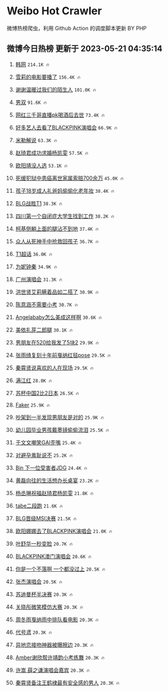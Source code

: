 # Weibo Hot Crawler 



微博热榜爬虫，利用 Github Action 的调度脚本更新 BY PHP 


## 微博今日热榜 更新于 2023-05-21 04:35:14 
1. [韩网](https://s.weibo.com/weibo?q=%E9%9F%A9%E7%BD%91&t=31&band_rank=1&Refer=top) `214.1K 🔥` 

1. [雪莉的电影要播了](https://s.weibo.com/weibo?q=%23%E9%9B%AA%E8%8E%89%E7%9A%84%E7%94%B5%E5%BD%B1%E8%A6%81%E6%92%AD%E4%BA%86%23&t=31&band_rank=2&Refer=top) `156.4K 🔥` 

1. [谢谢温暖过我们的陌生人](https://s.weibo.com/weibo?q=%23%E8%B0%A2%E8%B0%A2%E6%B8%A9%E6%9A%96%E8%BF%87%E6%88%91%E4%BB%AC%E7%9A%84%E9%99%8C%E7%94%9F%E4%BA%BA%23&t=31&band_rank=3&Refer=top) `101.0K 🔥` 

1. [男双](https://s.weibo.com/weibo?q=%E7%94%B7%E5%8F%8C&t=31&band_rank=4&Refer=top) `91.6K 🔥` 

1. [网红三千哥直播pk喝酒后去世](https://s.weibo.com/weibo?q=%23%E7%BD%91%E7%BA%A2%E4%B8%89%E5%8D%83%E5%93%A5%E7%9B%B4%E6%92%ADpk%E5%96%9D%E9%85%92%E5%90%8E%E5%8E%BB%E4%B8%96%23&t=31&band_rank=5&Refer=top) `73.4K 🔥` 

1. [好多艺人去看了BLACKPINK演唱会](https://s.weibo.com/weibo?q=%23%E5%A5%BD%E5%A4%9A%E8%89%BA%E4%BA%BA%E5%8E%BB%E7%9C%8B%E4%BA%86BLACKPINK%E6%BC%94%E5%94%B1%E4%BC%9A%23&t=31&band_rank=6&Refer=top) `66.9K 🔥` 

1. [米勒解说](https://s.weibo.com/weibo?q=%E7%B1%B3%E5%8B%92%E8%A7%A3%E8%AF%B4&t=31&band_rank=7&Refer=top) `63.3K 🔥` 

1. [赵琦君成功求婚杨凯雯](https://s.weibo.com/weibo?q=%23%E8%B5%B5%E7%90%A6%E5%90%9B%E6%88%90%E5%8A%9F%E6%B1%82%E5%A9%9A%E6%9D%A8%E5%87%AF%E9%9B%AF%23&t=31&band_rank=8&Refer=top) `57.5K 🔥` 

1. [欧阳靖没人选](https://s.weibo.com/weibo?q=%E6%AC%A7%E9%98%B3%E9%9D%96%E6%B2%A1%E4%BA%BA%E9%80%89&t=31&band_rank=9&Refer=top) `53.1K 🔥` 

1. [死缓犯狱中患癌离世家属索赔700余万](https://s.weibo.com/weibo?q=%23%E6%AD%BB%E7%BC%93%E7%8A%AF%E7%8B%B1%E4%B8%AD%E6%82%A3%E7%99%8C%E7%A6%BB%E4%B8%96%E5%AE%B6%E5%B1%9E%E7%B4%A2%E8%B5%94700%E4%BD%99%E4%B8%87%23&t=31&band_rank=10&Refer=top) `45.0K 🔥` 

1. [孩子18岁成人礼爸妈偷偷化老年妆](https://s.weibo.com/weibo?q=%23%E5%AD%A9%E5%AD%9018%E5%B2%81%E6%88%90%E4%BA%BA%E7%A4%BC%E7%88%B8%E5%A6%88%E5%81%B7%E5%81%B7%E5%8C%96%E8%80%81%E5%B9%B4%E5%A6%86%23&t=31&band_rank=11&Refer=top) `38.4K 🔥` 

1. [BLG战胜T1](https://s.weibo.com/weibo?q=%23BLG%E6%88%98%E8%83%9CT1%23&t=31&band_rank=12&Refer=top) `38.3K 🔥` 

1. [四川第一个自闭症大学生找到工作](https://s.weibo.com/weibo?q=%23%E5%9B%9B%E5%B7%9D%E7%AC%AC%E4%B8%80%E4%B8%AA%E8%87%AA%E9%97%AD%E7%97%87%E5%A4%A7%E5%AD%A6%E7%94%9F%E6%89%BE%E5%88%B0%E5%B7%A5%E4%BD%9C%23&t=31&band_rank=13&Refer=top) `38.2K 🔥` 

1. [柯基侧躺上面的腿沾不到地](https://s.weibo.com/weibo?q=%E6%9F%AF%E5%9F%BA%E4%BE%A7%E8%BA%BA%E4%B8%8A%E9%9D%A2%E7%9A%84%E8%85%BF%E6%B2%BE%E4%B8%8D%E5%88%B0%E5%9C%B0&t=31&band_rank=14&Refer=top) `37.4K 🔥` 

1. [众人从死神手中抢救回孩子](https://s.weibo.com/weibo?q=%E4%BC%97%E4%BA%BA%E4%BB%8E%E6%AD%BB%E7%A5%9E%E6%89%8B%E4%B8%AD%E6%8A%A2%E6%95%91%E5%9B%9E%E5%AD%A9%E5%AD%90&t=31&band_rank=15&Refer=top) `36.7K 🔥` 

1. [T1超话](https://s.weibo.com/weibo?q=T1%E8%B6%85%E8%AF%9D&t=31&band_rank=16&Refer=top) `36.0K 🔥` 

1. [为妮钟秦](https://s.weibo.com/weibo?q=%E4%B8%BA%E5%A6%AE%E9%92%9F%E7%A7%A6&t=31&band_rank=17&Refer=top) `34.9K 🔥` 

1. [广州演唱会](https://s.weibo.com/weibo?q=%23%E5%B9%BF%E5%B7%9E%E6%BC%94%E5%94%B1%E4%BC%9A%23&t=31&band_rank=18&Refer=top) `31.3K 🔥` 

1. [洪世贤艾莉瞒着品如二搭了](https://s.weibo.com/weibo?q=%23%E6%B4%AA%E4%B8%96%E8%B4%A4%E8%89%BE%E8%8E%89%E7%9E%92%E7%9D%80%E5%93%81%E5%A6%82%E4%BA%8C%E6%90%AD%E4%BA%86%23&t=31&band_rank=19&Refer=top) `30.9K 🔥` 

1. [陈意涵不需要小考](https://s.weibo.com/weibo?q=%23%E9%99%88%E6%84%8F%E6%B6%B5%E4%B8%8D%E9%9C%80%E8%A6%81%E5%B0%8F%E8%80%83%23&t=31&band_rank=20&Refer=top) `30.7K 🔥` 

1. [Angelababy怎么美成这样啊](https://s.weibo.com/weibo?q=%23Angelababy%E6%80%8E%E4%B9%88%E7%BE%8E%E6%88%90%E8%BF%99%E6%A0%B7%E5%95%8A%23&t=31&band_rank=21&Refer=top) `30.6K 🔥` 

1. [美依礼芽二郎腿](https://s.weibo.com/weibo?q=%23%E7%BE%8E%E4%BE%9D%E7%A4%BC%E8%8A%BD%E4%BA%8C%E9%83%8E%E8%85%BF%23&t=31&band_rank=22&Refer=top) `30.1K 🔥` 

1. [男朋友在520给我发了5块2](https://s.weibo.com/weibo?q=%23%E7%94%B7%E6%9C%8B%E5%8F%8B%E5%9C%A8520%E7%BB%99%E6%88%91%E5%8F%91%E4%BA%865%E5%9D%972%23&t=31&band_rank=23&Refer=top) `29.9K 🔥` 

1. [张雨绮复刻十年前戛纳红毯pose](https://s.weibo.com/weibo?q=%23%E5%BC%A0%E9%9B%A8%E7%BB%AE%E5%A4%8D%E5%88%BB%E5%8D%81%E5%B9%B4%E5%89%8D%E6%88%9B%E7%BA%B3%E7%BA%A2%E6%AF%AFpose%23&t=31&band_rank=24&Refer=top) `29.5K 🔥` 

1. [秦霄贤说喜欢的人在现场](https://s.weibo.com/weibo?q=%23%E7%A7%A6%E9%9C%84%E8%B4%A4%E8%AF%B4%E5%96%9C%E6%AC%A2%E7%9A%84%E4%BA%BA%E5%9C%A8%E7%8E%B0%E5%9C%BA%23&t=31&band_rank=25&Refer=top) `29.5K 🔥` 

1. [满江红](https://s.weibo.com/weibo?q=%E6%BB%A1%E6%B1%9F%E7%BA%A2&t=31&band_rank=26&Refer=top) `28.0K 🔥` 

1. [苏杯中国2比2日本](https://s.weibo.com/weibo?q=%23%E8%8B%8F%E6%9D%AF%E4%B8%AD%E5%9B%BD2%E6%AF%942%E6%97%A5%E6%9C%AC%23&t=31&band_rank=27&Refer=top) `26.5K 🔥` 

1. [Faker](https://s.weibo.com/weibo?q=Faker&t=31&band_rank=28&Refer=top) `25.9K 🔥` 

1. [吵架到一半发现男朋友是对的](https://s.weibo.com/weibo?q=%23%E5%90%B5%E6%9E%B6%E5%88%B0%E4%B8%80%E5%8D%8A%E5%8F%91%E7%8E%B0%E7%94%B7%E6%9C%8B%E5%8F%8B%E6%98%AF%E5%AF%B9%E7%9A%84%23&t=31&band_rank=29&Refer=top) `25.9K 🔥` 

1. [幼儿园毕业男孩戴墨镜偷偷流泪](https://s.weibo.com/weibo?q=%23%E5%B9%BC%E5%84%BF%E5%9B%AD%E6%AF%95%E4%B8%9A%E7%94%B7%E5%AD%A9%E6%88%B4%E5%A2%A8%E9%95%9C%E5%81%B7%E5%81%B7%E6%B5%81%E6%B3%AA%23&t=31&band_rank=30&Refer=top) `25.5K 🔥` 

1. [于文文嘲笑GAI歪嘴](https://s.weibo.com/weibo?q=%23%E4%BA%8E%E6%96%87%E6%96%87%E5%98%B2%E7%AC%91GAI%E6%AD%AA%E5%98%B4%23&t=31&band_rank=31&Refer=top) `25.4K 🔥` 

1. [对避孕羞耻说不](https://s.weibo.com/weibo?q=%23%E5%AF%B9%E9%81%BF%E5%AD%95%E7%BE%9E%E8%80%BB%E8%AF%B4%E4%B8%8D%23&t=31&band_rank=32&Refer=top) `25.2K 🔥` 

1. [Bin 下一位受害者JDG](https://s.weibo.com/weibo?q=Bin%20%E4%B8%8B%E4%B8%80%E4%BD%8D%E5%8F%97%E5%AE%B3%E8%80%85JDG&t=31&band_rank=33&Refer=top) `24.4K 🔥` 

1. [黄磊向往的生活想办长桌宴](https://s.weibo.com/weibo?q=%23%E9%BB%84%E7%A3%8A%E5%90%91%E5%BE%80%E7%9A%84%E7%94%9F%E6%B4%BB%E6%83%B3%E5%8A%9E%E9%95%BF%E6%A1%8C%E5%AE%B4%23&t=31&band_rank=34&Refer=top) `23.2K 🔥` 

1. [杨丞琳祝福赵琦君杨凯雯](https://s.weibo.com/weibo?q=%23%E6%9D%A8%E4%B8%9E%E7%90%B3%E7%A5%9D%E7%A6%8F%E8%B5%B5%E7%90%A6%E5%90%9B%E6%9D%A8%E5%87%AF%E9%9B%AF%23&t=31&band_rank=35&Refer=top) `21.8K 🔥` 

1. [tabe二段跑](https://s.weibo.com/weibo?q=%23tabe%E4%BA%8C%E6%AE%B5%E8%B7%91%23&t=31&band_rank=36&Refer=top) `21.6K 🔥` 

1. [BLG晋级MSI决赛](https://s.weibo.com/weibo?q=%23BLG%E6%99%8B%E7%BA%A7MSI%E5%86%B3%E8%B5%9B%23&t=31&band_rank=37&Refer=top) `21.5K 🔥` 

1. [欧阳娜娜去了BLACKPINK演唱会](https://s.weibo.com/weibo?q=%23%E6%AC%A7%E9%98%B3%E5%A8%9C%E5%A8%9C%E5%8E%BB%E4%BA%86BLACKPINK%E6%BC%94%E5%94%B1%E4%BC%9A%23&t=31&band_rank=38&Refer=top) `21.0K 🔥` 

1. [叶舒华一秒变脸](https://s.weibo.com/weibo?q=%23%E5%8F%B6%E8%88%92%E5%8D%8E%E4%B8%80%E7%A7%92%E5%8F%98%E8%84%B8%23&t=31&band_rank=39&Refer=top) `20.7K 🔥` 

1. [BLACKPINK澳门演唱会](https://s.weibo.com/weibo?q=BLACKPINK%E6%BE%B3%E9%97%A8%E6%BC%94%E5%94%B1%E4%BC%9A&t=31&band_rank=40&Refer=top) `20.6K 🔥` 

1. [你是一个不落啊 一个都没过上](https://s.weibo.com/weibo?q=%E4%BD%A0%E6%98%AF%E4%B8%80%E4%B8%AA%E4%B8%8D%E8%90%BD%E5%95%8A%20%E4%B8%80%E4%B8%AA%E9%83%BD%E6%B2%A1%E8%BF%87%E4%B8%8A&t=31&band_rank=41&Refer=top) `20.5K 🔥` 

1. [张杰演唱会](https://s.weibo.com/weibo?q=%E5%BC%A0%E6%9D%B0%E6%BC%94%E5%94%B1%E4%BC%9A&t=31&band_rank=42&Refer=top) `20.5K 🔥` 

1. [苏迪曼杯半决赛](https://s.weibo.com/weibo?q=%E8%8B%8F%E8%BF%AA%E6%9B%BC%E6%9D%AF%E5%8D%8A%E5%86%B3%E8%B5%9B&t=31&band_rank=43&Refer=top) `20.3K 🔥` 

1. [关晓彤微笑模仿大赛](https://s.weibo.com/weibo?q=%23%E5%85%B3%E6%99%93%E5%BD%A4%E5%BE%AE%E7%AC%91%E6%A8%A1%E4%BB%BF%E5%A4%A7%E8%B5%9B%23&t=31&band_rank=44&Refer=top) `20.3K 🔥` 

1. [周冬雨戛纳雨中排队看电影](https://s.weibo.com/weibo?q=%23%E5%91%A8%E5%86%AC%E9%9B%A8%E6%88%9B%E7%BA%B3%E9%9B%A8%E4%B8%AD%E6%8E%92%E9%98%9F%E7%9C%8B%E7%94%B5%E5%BD%B1%23&t=31&band_rank=45&Refer=top) `20.3K 🔥` 

1. [代号鸢](https://s.weibo.com/weibo?q=%E4%BB%A3%E5%8F%B7%E9%B8%A2&t=31&band_rank=46&Refer=top) `20.3K 🔥` 

1. [异地恋接吻神器被曝擦边](https://s.weibo.com/weibo?q=%23%E5%BC%82%E5%9C%B0%E6%81%8B%E6%8E%A5%E5%90%BB%E7%A5%9E%E5%99%A8%E8%A2%AB%E6%9B%9D%E6%93%A6%E8%BE%B9%23&t=31&band_rank=47&Refer=top) `20.3K 🔥` 

1. [Amber谢欣帮许靖韵小考练舞](https://s.weibo.com/weibo?q=%23Amber%E8%B0%A2%E6%AC%A3%E5%B8%AE%E8%AE%B8%E9%9D%96%E9%9F%B5%E5%B0%8F%E8%80%83%E7%BB%83%E8%88%9E%23&t=31&band_rank=48&Refer=top) `20.3K 🔥` 

1. [许嵩 薛之谦演唱会嘉宾](https://s.weibo.com/weibo?q=%E8%AE%B8%E5%B5%A9%20%E8%96%9B%E4%B9%8B%E8%B0%A6%E6%BC%94%E5%94%B1%E4%BC%9A%E5%98%89%E5%AE%BE&t=31&band_rank=49&Refer=top) `20.3K 🔥` 

1. [秦霄贤备注王鹤棣最有安全感的男人](https://s.weibo.com/weibo?q=%23%E7%A7%A6%E9%9C%84%E8%B4%A4%E5%A4%87%E6%B3%A8%E7%8E%8B%E9%B9%A4%E6%A3%A3%E6%9C%80%E6%9C%89%E5%AE%89%E5%85%A8%E6%84%9F%E7%9A%84%E7%94%B7%E4%BA%BA%23&t=31&band_rank=50&Refer=top) `20.3K 🔥` 


